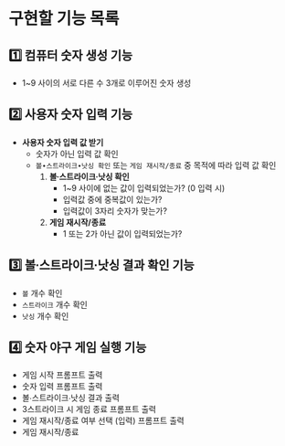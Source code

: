 # 구현할 기능 목록

## 1️⃣ 컴퓨터 숫자 생성 기능
- 1~9 사이의 서로 다른 수 3개로 이루어진 숫자 생성

## 2️⃣ 사용자 숫자 입력 기능
- **사용자 숫자 입력 값 받기**
  - 숫자가 아닌 입력 값 확인
  - ```볼∙스트라이크∙낫싱 확인``` 또는 ```게임 재시작/종료``` 중 목적에 따라 입력 값 확인
    1. **볼∙스트라이크∙낫싱 확인**
       - 1~9 사이에 없는 값이 입력되었는가? (0 입력 시)
       - 입력값 중에 중복값이 있는가?
       - 입력값이 3자리 숫자가 맞는가?
    2. **게임 재시작/종료**
       - 1 또는 2가 아닌 값이 입력되었는가?

## 3️⃣ 볼∙스트라이크∙낫싱 결과 확인 기능
- ```볼``` 개수 확인
- ```스트라이크``` 개수 확인
- ```낫싱``` 개수 확인

## 4️⃣ 숫자 야구 게임 실행 기능
- 게임 시작 프롬프트 출력
- 숫자 입력 프롬프트 출력
- 볼∙스트라이크∙낫싱 결과 출력
- 3스트라이크 시 게임 종료 프롬프트 출력
- 게임 재시작/종료 여부 선택 (입력) 프롬프트 출력
- 게임 재시작/종료
